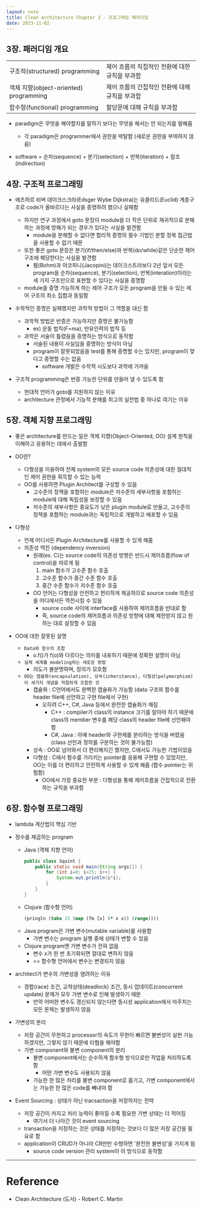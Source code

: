 ```yaml
---
layout: note
title: Clean Architecture Chapter 2 - 프로그래밍 페러다임
date: 2023-11-02
---
```





## 3장. 패러디임 개요

| | |
| - | - |
| 구조적(structured) programming | 제어 흐름의 직접적인 전환에 대한 규칙을 부과함 |
| 객체 지향(object-oriented) programming | 제어 흐름의 간접적인 전환에 대해 규칙을 부과함 |
| 함수형(functional) programming | 할당문에 대해 규칙을 부과함 |

- paradigm은 무엇을 해야할지를 말하기 보다는 무엇을 해서는 안 되는지를 말해줌
    - 각 paradigm은 programmer에서 권한을 박탈함 (새로운 권한을 부여하지 않음)

- software = 순차(sequence) + 분기(selection) + 반복(iteration) + 참조(indirection)


## 4장. 구조적 프로그래밍

- 에츠허르 비버 데이크스크라(Edsger Wybe Dijkstra)는 유클리드(Euclid) 계층구조로 code가 올바르다는 사실을 증명하려 했으나 실패함
    - 하지만 연구 과정에서 goto 문장이 module을 더 작은 단위로 재귀적으로 분해하는 과정에 방해가 되는 경우가 있다는 사실을 발견함
        - module을 분해할 수 없다면 합리적 증명의 필수 기법인 분할 정복 접근법을 사용할 수 없기 때문
    - 또한 좋은 goto 문장은 분기(if/then/else)와 반복(do/while)같은 단순한 제어 구조에 해당한다는 사실을 발견함
        - 뵘(Bohm)과 야코피니(Jacopini)는 데이크스트라보다 2년 앞서 모든 program을 순차(sequence), 분기(selection), 반복(interation)이라는 세 가지 구조만으로 표현할 수 있다는 사실을 증명함
    - module을 증명 가능하게 하는 제어 구조가 모든 program을 만들 수 있는 제어 구조의 최소 집합과 동일함

- 수학적인 증명은 실패했지만 과학적 방법이 그 역할을 대신 함
    - 과학적 방법은 반증은 가능하지만 증명은 불가능함
        - ex) 운동 법칙(F=ma), 만유인력의 법칙 등
    - 과학은 서술이 틀렸음을 증명하는 방식으로 동작함
        - 서술된 내용이 사실임을 증명하는 방식이 아님
        - program이 잘못되었음을 test를 통해 증명할 수는 있지만, program이 맞다고 증명할 수는 없음
            - software 개발은 수학적 시도보다 과학에 가까움

- 구조적 programming은 반증 가능한 단위를 만들어 낼 수 있도록 함
    - 현대적 언어가 goto를 지원하지 않는 이유
    - architecture 관정에서 기능적 분해를 최고의 실천법 중 하나로 여기는 이유


## 5장. 객체 지향 프로그래밍

- 좋은 architecture를 만드는 일은 객체 지향(Object-Oriented, OO) 설계 원칙을 이해하고 응용하는 데에서 출발함

- OO란?
    - 다형성을 이용하여 전체 system의 모든 source code 의존성에 대한 절대적인 제어 권한을 획득할 수 있는 능력
    - OO를 사용하면 Plugin Architect를 구성할 수 있음
        - 고수준의 정책을 포함하는 module은 저수준의 세부사항을 포함하는 module에 대해 독립성을 보장할 수 있음
        - 저수준의 세부사항은 중요도가 낮은 plugin module로 만들고, 고수준의 정책을 포함하는 module과는 독립적으로 개발하고 배포할 수 있음

- 다형성
    - 언제 어디서든 Plugin Architecture를 사용할 수 있게 해줌
    - 의존성 역전 (dependency inversion)
        - 원래(ex. C)는 source code의 의존성 방향은 반드시 제어흐름(flow of control)을 따르게 됨
            1. main 함수가 고수준 함수 호출
            2. 고수준 함수가 중간 수준 함수 호출
            3. 중간 수준 함수가 저수준 함수 호출
        - OO 언어는 다형성을 안전하고 편리하게 제공하므로 source code 의존성을 어디에서든 역전시킬 수 있음
            - source code 사이에 interface를 사용하여 제어흐름을 반대로 함
            - 즉, source code의 제어흐름과 의존성 방향에 대해 제한받지 않고 원하는 대로 설정할 수 있음

- OO에 대한 잘못된 설명
    - `Data와 함수의 조합`
        - o.f()가 f(o)와 다르다는 의미를 내포하기 때문에 정확한 설명이 아님
    - `실제 세계를 modeling하는 새로운 방법`
        - 의도가 불분명하며, 정의가 모호함
    - `OO는 캡슐화(encapsulation), 상속(inheritance), 다형성(polymorphism) 이 세가지 개념을 적절하게 조합한 것`
        - 캡슐화 : C언어에서도 완벽한 캡슐화가 가능함 (data 구조와 함수를 header file에 선언하고 구현 file에서 구현)
            - 오히려 C++, C#, Java 등에서 완전한 캡슐화가 깨짐
                - C++ : compiler가 class의 instance 크기를 알아야 하기 때문에 class의 member 변수를 해당 class의 header file에 선언해야 함
                - C#, Java : 아예 header와 구현체를 분리하는 방식을 버렸음(class 선언과 정의를 구분하는 것이 불가능함)
        - 상속 : OO로 넘어와서 더 편리해지긴 했지만, C에서도 가능한 기법이었음
        - 다형성 : C에서 함수를 가리키는 pointer를 응용해 구현할 수 있었지만, OO는 이를 더 편리하고 안전하게 사용할 수 있게 해줌 (함수 pointer는 위험함)
            - OO에서 가장 중요한 부분 : 다형성을 통해 제어흐름을 간접적으로 전환하는 규칙을 부과함


## 6장. 함수형 프로그래밍

- lambda 계산법이 핵심 기반

- 정수를 제곱하는 program
    - Java (객체 지향 언어)
        ```java
        public class Squint {
            public static void main(String args[]) {
                for (int i=0; i<25; i++) {
                    System.out.println(i*i);
                }
            }
        }
        ```
    - Clojure (함수형 언어)
        ```clojure
        (pringln (take 25 (map (fm [x] (* x x)) (range))))
        ```
    - Java program은 가변 변수(mutable variable)를 사용함
        - 가변 변수는 program 실행 중에 상태가 변할 수 있음
    - Clojure program엔 가변 변수가 전혀 없음
        - 변수 x가 한 번 초기화되면 절대로 변하지 않음
        - == 함수형 언어에서 변수는 변경되지 않음

- architect가 변수의 가변성을 염려하는 이유
    - 경합(race) 조건, 교착상태(deadlock) 조건, 동시 업데이트(concurrent update) 문제가 모두 가변 변수로 인해 발생하기 때문
        - 만약 어떠한 변수도 갱신되지 않는다면 동시성 application에서 마주치는 모든 문제는 발생하지 않음

- 가변성의 분리
    - 저장 공간이 무한하고 processor의 속도가 무한이 빠르면 불변성이 실현 가능하겠지만, 그렇지 않기 때문에 타협을 해야함
    - 가변 component와 불변 component의 분리
        - 불변 component에서는 순수하게 함수형 방식으로만 작업을 처리하도록 함
            - 어떤 가변 변수도 사용되지 않음
        - 가능한 한 많은 처리를 불변 component로 옮기고, 가변 component에서는 가능한 한 많은 code를 빼내야 함

- Event Sourcing : 상태가 아닌 tracsaction을 저장하자는 전략
    - 저장 공간이 커지고 처리 능력이 좋아질 수록 필요한 가변 상태는 더 적어짐
        - 여기서 더 나아간 것이 event sourcing
    - transaction을 저장하는 것은 상태를 저장하는 것보다 더 많은 저장 공간을 필요로 함
    - application이 CRUD가 아니라 CR만만 수행하면 '완전한 불변성'을 가지게 됨
        - source code version 관리 system이 이 방식으로 동작함




---




# Reference

- Clean Architecture (도서) - Robert C. Martin
